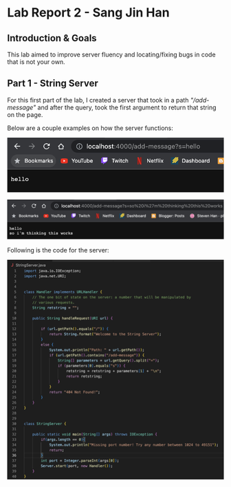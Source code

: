 # Lab Report 2 - Sang Jin Han

## Introduction & Goals

This lab aimed to improve server fluency and locating/fixing bugs in code that is not your own.

## Part 1 - String Server

For this first part of the lab, I created a server that took in a path *"/add-message"* and after the query,
took the first argument to return that string on the page. 

Below are a couple examples on how the server functions: 

![Add message photo 1](lr2-addphoto-1.png)

![Add message photo 2](lr2-addphoto-2.png)

Following is the code for the server:

![StringServer code](lr2-servercode.png)
